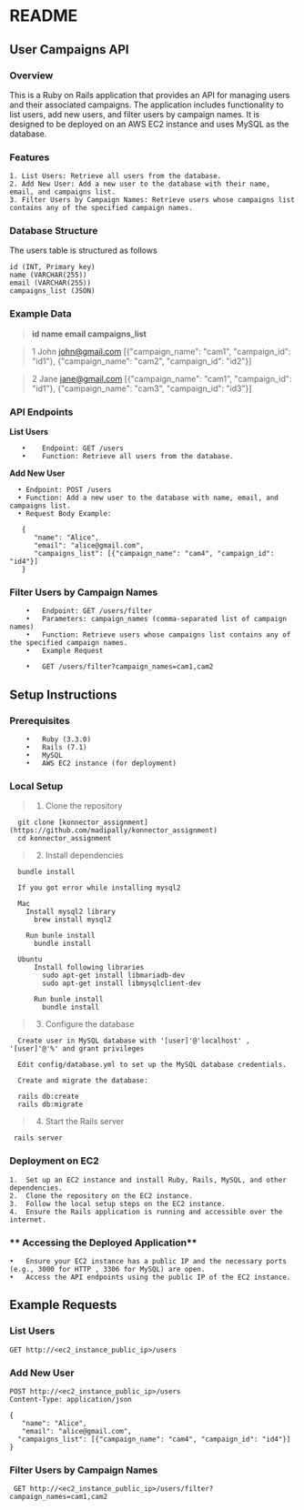 # README

## **User Campaigns API**

### Overview

This is a Ruby on Rails application that provides an API for managing users and their associated campaigns. The application includes functionality to list users, add new users, and filter users by campaign names. It is designed to be deployed on an AWS EC2 instance and uses MySQL as the database.

### Features

	1. List Users: Retrieve all users from the database.
	2. Add New User: Add a new user to the database with their name, email, and campaigns list.
	3. Filter Users by Campaign Names: Retrieve users whose campaigns list contains any of the specified campaign names.


### Database Structure

  The users table is structured as follows

  	id (INT, Primary key)
  	name (VARCHAR(255))
  	email (VARCHAR(255))
  	campaigns_list (JSON)
   

### Example Data

> **id	name	email	campaigns_list**

> 1	John	john@gmail.com	[{"campaign_name": "cam1", "campaign_id": "id1"}, {"campaign_name": "cam2", "campaign_id": "id2"}]

> 2	Jane	jane@gmail.com	[{"campaign_name": "cam1", "campaign_id": "id1"}, {"campaign_name": "cam3", "campaign_id": "id3"}]


### **API Endpoints**

  **List Users**

	   •	Endpoint: GET /users
	   •	Function: Retrieve all users from the database.

  **Add New User**

	  •	Endpoint: POST /users
	  •	Function: Add a new user to the database with name, email, and campaigns list.
	  •	Request Body Example:

       {
          "name": "Alice",
          "email": "alice@gmail.com",
          "campaigns_list": [{"campaign_name": "cam4", "campaign_id": "id4"}]
       }
    

  ### **Filter Users by Campaign Names**

	    •	Endpoint: GET /users/filter
	    •	Parameters: campaign_names (comma-separated list of campaign names)
	    •	Function: Retrieve users whose campaigns list contains any of the specified campaign names.
	    •	Example Request

        •	GET /users/filter?campaign_names=cam1,cam2

## **Setup Instructions**

  ### **Prerequisites**

	    •	Ruby (3.3.0)
	    •	Rails (7.1)
	    •	MySQL
	    •	AWS EC2 instance (for deployment)

### **Local Setup**

> 1.	Clone the repository

      git clone [konnector_assignment](https://github.com/madipally/konnector_assignment)
      cd konnector_assignment

> 2.	Install dependencies

      bundle install

      If you got error while installing mysql2 

      Mac
        Install mysql2 library
          brew install mysql2

        Run bunle install
          bundle install

      Ubuntu
          Install following libraries
            sudo apt-get install libmariadb-dev
            sudo apt-get install libmysqlclient-dev

          Run bunle install
            bundle install
          

> 3.	Configure the database

      Create user in MySQL database with '[user]'@'localhost' , '[user]'@'%' and grant privileges

      Edit config/database.yml to set up the MySQL database credentials.

      Create and migrate the database:

      rails db:create
      rails db:migrate

> 4.	Start the Rails server

     rails server


### **Deployment on EC2**

	1.	Set up an EC2 instance and install Ruby, Rails, MySQL, and other dependencies.
	2.	Clone the repository on the EC2 instance.
	3.	Follow the local setup steps on the EC2 instance.
	4.	Ensure the Rails application is running and accessible over the internet.

### ** Accessing the Deployed Application**

	•	Ensure your EC2 instance has a public IP and the necessary ports (e.g., 3000 for HTTP , 3306 for MySQL) are open.
	•	Access the API endpoints using the public IP of the EC2 instance.

## **Example Requests**

### **List Users**

    GET http://<ec2_instance_public_ip>/users

### **Add New User**

    POST http://<ec2_instance_public_ip>/users
    Content-Type: application/json

    {
       "name": "Alice",
       "email": "alice@gmail.com",
      "campaigns_list": [{"campaign_name": "cam4", "campaign_id": "id4"}]
    }

### **Filter Users by Campaign Names**

     GET http://<ec2_instance_public_ip>/users/filter?campaign_names=cam1,cam2

  

